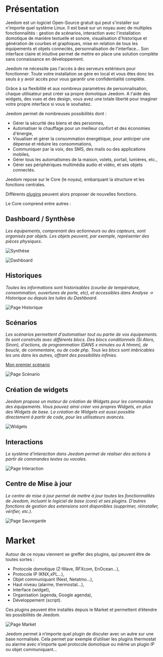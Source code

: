 # Présentation

Jeedom est un logiciel Open-Source gratuit qui peut s'installer sur n'importe quel système Linux. Il est basé sur un noyau avec de multiples fonctionnalités : gestion de scénarios, interaction avec l'installation domotique de manière textuelle et sonore, visualisation d'historique et génération de courbes et graphiques, mise en relation de tous les équipements et objets connectés, personnalisation de l'interface... Son interface claire et intuitive permet de mettre en place une solution complète sans connaissance en développement.

Jeedom ne nécessite pas l'accès à des serveurs extérieurs pour fonctionner. Toute votre installation se gère en local et vous êtes donc les seuls à y avoir accès pour vous garantir une confidentialité complète.

Grâce à sa flexibilité et aux nombreux paramètres de personnalisation, chaque utilisateur peut créer sa propre domotique Jeedom. A l'aide des widgets, des vues et des design, vous avez une totale liberté pour imaginer votre propre interface si vous le souhaitez.

Jeedom permet de nombreuses possibilités dont :

- Gérer la sécurité des biens et des personnes,
- Automatiser le chauffage pour un meilleur confort et des économies d'énergie,
- Visualiser et gérer la consommation énergétique, pour anticiper une dépense et réduire les consommations,
- Communiquer par la voix, des SMS, des mails ou des applications mobiles,
- Gérer tous les automatismes de la maison, volets, portail, lumières, etc.,
- Gérer ses périphériques multimédia audio et vidéo, et ses objets connectés.


Jeedom repose sur le Core (le noyau), embarquant la structure et les fonctions centrales.

Différents [plugins](https://market.jeedom.com) peuvent alors proposer de nouvelles fonctions.

Le Core comprend entre autres :

## Dashboard / Synthèse

*Les équipements, comprenant des actionneurs ou des capteurs, sont organisés par objets. Les objets peuvent, par exemple, représenter des pièces physiques*.

![Synthèse](images/doc-presentation-synthese.jpg)

![Dashboard](images/doc-presentation-dashboard.jpg)


## Historiques

*Toutes les informations sont historisables (courbe de température, consommation, ouvertures de porte, etc), et accessibles dans Analyse → Historique ou depuis les tuiles du Dashboard.*

![Page Historique](images/doc-presentation-historique.jpg)

## Scénarios

*Les scénarios permettent d'automatiser tout ou partie de vos équipements. Ils sont construits avec différents blocs. Des blocs conditionnels (Si Alors, Sinon), d'actions, de programmation (DANS x minutes ou A hhmm), de boucle, de commentaire, ou de code php. Tous les blocs sont imbricables les uns dans les autres, offrant des possibilités infinies.*

[Mon premier scénario](/fr_FR/concept/#tocAnchor-4)

![Page Scénario](images/doc-presentation-scenario.jpg)

## Création de widgets

*Jeedom propose un moteur de création de Widgets pour les commandes des équipements. Vous pouvez ainsi créer vos propres Widgets, en plus des Widgets de base. La création de Widgets est aussi possible directement à partir de code, pour les utilisateurs avancés.*

![Widgets](images/doc-presentation-widgets.jpg)

## Interactions

*Le système d’interaction dans Jeedom permet de réaliser des actions à partir de commandes textes ou vocales.*

![Page Interaction](images/doc-presentation-interaction.jpg)

## Centre de Mise à jour

*Le centre de mise à jour permet de mettre à jour toutes les fonctionnalités de Jeedom, incluant le logiciel de base (core) et ses plugins. D’autres fonctions de gestion des extensions sont disponibles (supprimer, réinstaller, vérifier, etc.).*

![Page Sauvegarde](images/doc-presentation-update.jpg)


# Market

Autour de ce noyau viennent se greffer des plugins, qui peuvent être de toutes sortes :

-   Protocole domotique (Z-Wave, RFXcom, EnOcean…),
-   Protocole IP (KNX,xPL…),
-   Objet communiquant (Nest, Netatmo…),
-   Haut niveau (alarme, thermostat…),
-   Interface (widget),
-   Organisation (agenda, Google agenda),
-   Développement (script).

Ces plugins peuvent être installés depuis le Market et permettent d’étendre les possibilités de Jeedom.

![Page Market](images/doc-presentation-market.jpg)

Jeedom permet à n’importe quel plugin de discuter avec un autre sur une base normalisée. Cela permet par exemple d’utiliser les plugins thermostat ou alarme avec n’importe quel protocole domotique ou même un plugin IP ou objet communiquant…

